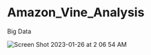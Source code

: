 # Amazon_Vine_Analysis
Big Data


![Screen Shot 2023-01-26 at 2 06 54 AM](https://user-images.githubusercontent.com/111101012/214809411-8800bb09-caea-46b0-91aa-b3bd4511d9a9.png)
